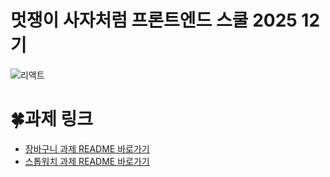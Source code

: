 # 멋쟁이 사자처럼 프론트엔드 스쿨 2025 12기

![리액트](https://github.com/user-attachments/assets/0cc310fe-7961-4e4c-bad0-b6c88a26c13a)




# 🍀과제 링크

- [장바구니 과제 README 바로가기](https://github.com/BomEllen/likelion-react-ex/blob/552d752866d5d71cbb85cc4dcb923f17208b19d3/src/components/ShoppingCart-ex/md/README.md)
- [스톱워치 과제 README 바로가기](https://github.com/BomEllen/likelion-react-ex/tree/main/src/components/StopWatch-ex/md)

<br/>
<br/>
